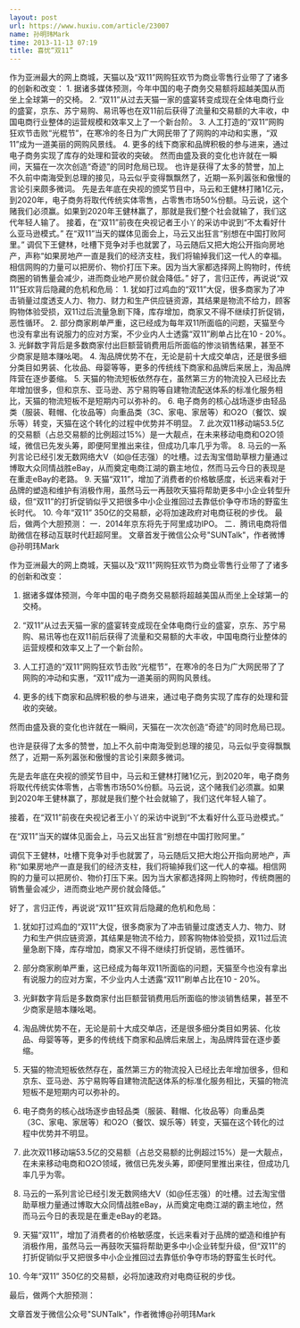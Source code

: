 ```yaml
---
layout: post
url: https://www.huxiu.com/article/23007
name: 孙明玮Mark
time: 2013-11-13 07:19
title: 喜忧“双11”
---
```

作为亚洲最大的网上商城，天猫以及“双11”网购狂欢节为商业零售行业带了了诸多的创新和改变： 1. 据诸多媒体预测，今年中国的电子商务交易额将超越美国从而坐上全球第一的交椅。 2. “双11”从过去天猫一家的盛宴转变成现在全体电商行业的盛宴，京东、苏宁易购、易讯等也在双11前后获得了流量和交易额的大丰收，中国电商行业整体的运营规模和效率又上了一个新台阶。 3. 人工打造的“双11”网购狂欢节击败“光棍节”，在寒冷的冬日为广大网民带了了网购的冲动和实惠，“双11”成为一道美丽的网购风景线。 4. 更多的线下商家和品牌积极的参与进来，通过电子商务实现了库存的处理和营收的突破。 然而由盛及衰的变化也许就在一瞬间，天猫在一次次创造“奇迹”的同时危局已现。 也许是获得了太多的赞誉，加上不久前中南海受到总理的接见，马云似乎变得飘飘然了，近期一系列嚣张和傲慢的言论引来颇多微词。 先是去年底在央视的颁奖节目中，马云和王健林打赌1亿元，到2020年，电子商务将取代传统实体零售，占零售市场50%份额。马云说，这个赌我们必须赢。如果到2020年王健林赢了，那就是我们整个社会就输了，我们这代年轻人输了。 接着，在“双11”前夜在央视记者王小丫的采访中说到“不太看好什么亚马逊模式。” 在“双11”当天的媒体见面会上，马云又出狂言“别想在中国打败阿里。” 调侃下王健林，吐槽下竞争对手也就罢了，马云随后又把大炮公开指向房地产，声称“如果房地产一直是我们的经济支柱，我们将输掉我们这一代人的幸福。相信网购的力量可以把房价、物价打压下来。因为当大家都选择网上购物时，传统商圈的销售量会减少，进而商业地产房价就会降低。” 好了，言归正传，再说说“双11”狂欢背后隐藏的危机和危局： 1. 犹如打过鸡血的“双11”大促，很多商家为了冲击销量过度透支人力、物力、财力和生产供应链资源，其结果是物流不给力，顾客购物体验受损，双11过后流量急剧下降，库存增加，商家又不得不继续打折促销，恶性循环。 2. 部分商家刷单严重，这已经成为每年双11所面临的问题，天猫至今也没有拿出有说服力的应对方案，不少业内人士透露“双11”刷单占比在10 - 20%。 3. 光鲜数字背后是多数商家付出巨额营销费用后所面临的惨淡销售结果，甚至不少商家是赔本赚吆喝。 4. 淘品牌优势不在，无论是前十大成交单店，还是很多细分类目如男装、化妆品、母婴等等，更多的传统线下商家和品牌后来居上，淘品牌阵营在逐步萎缩。 5. 天猫的物流短板依然存在，虽然第三方的物流投入已经比去年增加很多，但和京东、亚马逊、苏宁易购等自建物流配送体系的标准化服务相比，天猫的物流短板不是短期内可以弥补的。 6. 电子商务的核心战场逐步由轻品类（服装、鞋帽、化妆品等）向重品类（3C、家电、家居等）和O2O（餐饮、娱乐等）转变，天猫在这个转化的过程中优势并不明显。 7. 此次双11移动端53.5亿的交易额（占总交易额的比例超过15%）是一大靓点，在未来移动电商和O2O领域，微信已先发头筹，即便阿里推出来往，但成功几率几乎为零。 8. 马云的一系列言论已经引发无数网络大V（如@任志强）的吐槽。过去淘宝借助草根力量通过博取大众同情战胜eBay，从而奠定电商江湖的霸主地位，然而马云今日的表现是在重走eBay的老路。 9. 天猫“双11”，增加了消费者的价格敏感度，长远来看对于品牌的塑造和维护有消极作用，虽然马云一再鼓吹天猫将帮助更多中小企业转型升级，但“双11”的打折促销似乎又把很多中小企业推回过去靠低价争夺市场的野蛮生长时代。 10. 今年“双11” 350亿的交易额，必将加速政府对电商征税的步伐。 最后，做两个大胆预测： 一．2014年京东将先于阿里成功IPO。 二．腾讯电商将借助微信在移动互联时代赶超阿里。 文章首发于微信公众号"SUNTalk"，作者微博@孙明玮Mark

作为亚洲最大的网上商城，天猫以及“双11”网购狂欢节为商业零售行业带了了诸多的创新和改变：

1. 据诸多媒体预测，今年中国的电子商务交易额将超越美国从而坐上全球第一的交椅。

2. “双11”从过去天猫一家的盛宴转变成现在全体电商行业的盛宴，京东、苏宁易购、易讯等也在双11前后获得了流量和交易额的大丰收，中国电商行业整体的运营规模和效率又上了一个新台阶。

3. 人工打造的“双11”网购狂欢节击败“光棍节”，在寒冷的冬日为广大网民带了了网购的冲动和实惠，“双11”成为一道美丽的网购风景线。

4. 更多的线下商家和品牌积极的参与进来，通过电子商务实现了库存的处理和营收的突破。

然而由盛及衰的变化也许就在一瞬间，天猫在一次次创造“奇迹”的同时危局已现。

也许是获得了太多的赞誉，加上不久前中南海受到总理的接见，马云似乎变得飘飘然了，近期一系列嚣张和傲慢的言论引来颇多微词。

先是去年底在央视的颁奖节目中，马云和王健林打赌1亿元，到2020年，电子商务将取代传统实体零售，占零售市场50%份额。马云说，这个赌我们必须赢。如果到2020年王健林赢了，那就是我们整个社会就输了，我们这代年轻人输了。

接着，在“双11”前夜在央视记者王小丫的采访中说到“不太看好什么亚马逊模式。”

在“双11”当天的媒体见面会上，马云又出狂言“别想在中国打败阿里。”

调侃下王健林，吐槽下竞争对手也就罢了，马云随后又把大炮公开指向房地产，声称“如果房地产一直是我们的经济支柱，我们将输掉我们这一代人的幸福。相信网购的力量可以把房价、物价打压下来。因为当大家都选择网上购物时，传统商圈的销售量会减少，进而商业地产房价就会降低。”

好了，言归正传，再说说“双11”狂欢背后隐藏的危机和危局：

1. 犹如打过鸡血的“双11”大促，很多商家为了冲击销量过度透支人力、物力、财力和生产供应链资源，其结果是物流不给力，顾客购物体验受损，双11过后流量急剧下降，库存增加，商家又不得不继续打折促销，恶性循环。

2. 部分商家刷单严重，这已经成为每年双11所面临的问题，天猫至今也没有拿出有说服力的应对方案，不少业内人士透露“双11”刷单占比在10 - 20%。

3. 光鲜数字背后是多数商家付出巨额营销费用后所面临的惨淡销售结果，甚至不少商家是赔本赚吆喝。

4. 淘品牌优势不在，无论是前十大成交单店，还是很多细分类目如男装、化妆品、母婴等等，更多的传统线下商家和品牌后来居上，淘品牌阵营在逐步萎缩。

5. 天猫的物流短板依然存在，虽然第三方的物流投入已经比去年增加很多，但和京东、亚马逊、苏宁易购等自建物流配送体系的标准化服务相比，天猫的物流短板不是短期内可以弥补的。

6. 电子商务的核心战场逐步由轻品类（服装、鞋帽、化妆品等）向重品类（3C、家电、家居等）和O2O（餐饮、娱乐等）转变，天猫在这个转化的过程中优势并不明显。

7. 此次双11移动端53.5亿的交易额（占总交易额的比例超过15%）是一大靓点，在未来移动电商和O2O领域，微信已先发头筹，即便阿里推出来往，但成功几率几乎为零。

8. 马云的一系列言论已经引发无数网络大V（如@任志强）的吐槽。过去淘宝借助草根力量通过博取大众同情战胜eBay，从而奠定电商江湖的霸主地位，然而马云今日的表现是在重走eBay的老路。

9. 天猫“双11”，增加了消费者的价格敏感度，长远来看对于品牌的塑造和维护有消极作用，虽然马云一再鼓吹天猫将帮助更多中小企业转型升级，但“双11”的打折促销似乎又把很多中小企业推回过去靠低价争夺市场的野蛮生长时代。

10. 今年“双11” 350亿的交易额，必将加速政府对电商征税的步伐。

最后，做两个大胆预测：

文章首发于微信公众号"SUNTalk"，作者微博@孙明玮Mark

